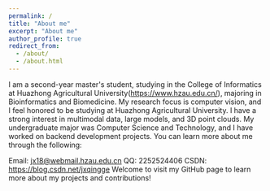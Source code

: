 ```yaml
---
permalink: /
title: "About me"
excerpt: "About me"
author_profile: true
redirect_from: 
  - /about/
  - /about.html
---
```


I am a second-year master's student, studying in the College of Informatics at Huazhong Agricultural University(https://www.hzau.edu.cn/), majoring in Bioinformatics and Biomedicine. My research focus is computer vision, and I feel honored to be studying at Huazhong Agricultural University. I have a strong interest in multimodal data, large models, and 3D point clouds. My undergraduate major was Computer Science and Technology, and I have worked on backend development projects. You can learn more about me through the following:

Email: jx18@webmail.hzau.edu.cn
QQ: 2252524406
CSDN: https://blog.csdn.net/jxqingge
Welcome to visit my GitHub page to learn more about my projects and contributions!
